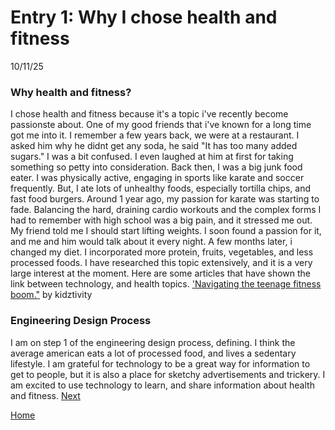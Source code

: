 # Entry 1: Why I chose health and fitness
10/11/25

### Why health and fitness?

I chose health and fitness because it's a topic i've recently become passionste about. One of my good friends that i've known for a long time got me into it. I remember a few years back, we were at a restaurant. I asked him why he didnt get any soda, he said "It has too many added sugars." I was a bit confused. I even laughed at him at first for taking something so petty into consideration. Back then, I was a big junk food eater. I was physically active, engaging in sports like karate and soccer frequently. But, I ate lots of unhealthy foods, especially tortilla chips, and fast food burgers. Around 1 year ago, my passion for karate was starting to fade. Balancing the hard, draining cardio workouts and the complex forms I had to remember with high school was a big pain, and it stressed me out. My friend told me I should start lifting weights. I soon found a passion for it, and me and him would talk about it every night. A few months later, i changed my diet. I incorporated more protein, fruits, vegetables, and less processed foods. I have researched this topic extensively, and it is a very large interest at the moment. Here are some articles that have shown the link between technology, and health topics. ['Navigating the teenage fitness boom."](https://kidztivity.com/teenage-fitness-boom/) by kidztivity

### Engineering Design Process

I am on step 1 of the engineering design process, defining. I think the average american eats a lot of processed food, and lives a sedentary lifestyle. I am grateful for technology to be a great way for information to get to people, but it is also a place for sketchy advertisements and trickery. I am excited to use technology to learn, and share information about health and fitness.
[Next](entry02.md)

[Home](../README.md)

